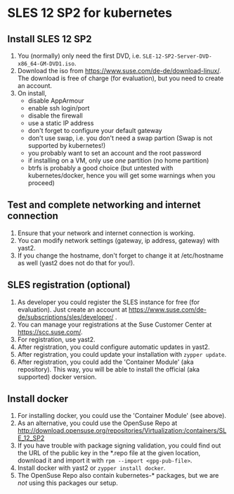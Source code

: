 # SLES 12 SP2 for kubernetes

## Install SLES 12 SP2

1. You (normally) only need the first DVD, i.e. 
   `SLE-12-SP2-Server-DVD-x86_64-GM-DVD1.iso`.
2. Download the iso from https://www.suse.com/de-de/download-linux/. The download
   is free of charge (for evaluation), but you need to create an account.
3. On install,
   + disable AppArmour
   + enable ssh login/port
   + disable the firewall
   + use a static IP address
   + don't forget to configure your default gateway
   + don't use swap, i.e. you don't need a swap partion (Swap is not supported
     by kubernetes!)
   + you probably want to set an account and the root password
   + if installing on a VM, only use _one_ partition (no home partition)
   + btrfs is probably a good choice (but untested with kubernetes/docker, hence
     you will get some warnings when you proceed)
  
## Test and complete networking and internet connection

1. Ensure that your network and internet connection is working.
2. You can modify network settings (gateway, ip address, gateway) with yast2.
3. If you change the hostname, don't forget to change it at /etc/hostname 
   as well (yast2 does not do that for you!).
  
## SLES registration (optional)

1. As developer you could register the SLES instance for free (for evaluation). 
   Just create an account at 
   https://www.suse.com/de-de/subscriptions/sles/developer/ .
2. You can manage your registrations at the Suse Customer Center at 
   https://scc.suse.com/.
3. For registration, use yast2.
4. After registration, you could configure automatic updates in yast2.
5. After registration, you could update your installation with `zypper update`.
6. After registration, you could add the 'Container Module' (aka repository). 
   This way, you will be able to install the official (aka supported) docker
   version.

## Install docker

1. For installing docker, you could use the 'Container Module' (see above).
2. As an alternative, you could use the OpenSuse Repo at
   http://download.opensuse.org/repositories/Virtualization:/containers/SLE_12_SP2
3. If you have trouble with package signing validation, you could find out the URL
   of the public key in the *.repo file at the given location, download it 
   and import it with `rpm --import <gpg-pub-file>`.
4. Install docker with yast2 or `zypper install docker`.
5. The OpenSuse Repo also contain kubernetes-* packages, but we are _not_ using this
   packages our setup.
   
   
   
